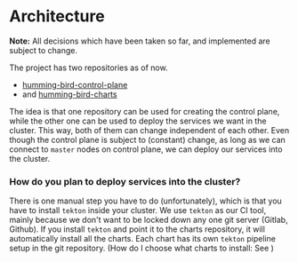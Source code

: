 
# Architecture

**Note:** All decisions which have been taken so far, and implemented are subject to change.

The project has two repositories as of now. 
- [humming-bird-control-plane](https://github.com/sahajsoft/hummingbird-control-plane)
- and [humming-bird-charts](https://github.com/sahajsoft/humming-bird-charts)

The idea is that one repository can be used for creating the control plane, while the other one can be used to deploy the services we want in the cluster. This way, both of them can change independent of each other. Even though the control plane is subject to (constant) change, as long as we can connect to `master` nodes on control plane, we can deploy our services into the cluster.

### How do you plan to deploy services into the cluster?

There is one manual step you have to do (unfortunately), which is that you have to install `tekton` inside  your cluster. We use `tekton` as our CI tool, mainly because we don't want to be locked down any one git server (Gitlab, Github).
If you install `tekton` and point it to the charts repository, it will automatically install all the charts. Each chart has its own `tekton` pipeline setup in the git repository.
(How do I choose what charts to install: See )
